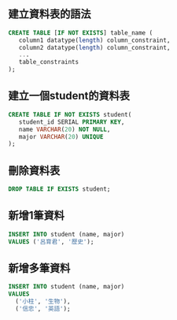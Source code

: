 ## 建立資料表的語法

```sql
CREATE TABLE [IF NOT EXISTS] table_name (
   column1 datatype(length) column_constraint,
   column2 datatype(length) column_constraint,
   ...
   table_constraints
);
```

## 建立一個student的資料表
```sql
CREATE TABLE IF NOT EXISTS student(
   student_id SERIAL PRIMARY KEY,
   name VARCHAR(20) NOT NULL,
   major VARCHAR(20) UNIQUE
);
```

## 刪除資料表
```sql
DROP TABLE IF EXISTS student;
```

## 新增1筆資料
```sql
INSERT INTO student (name, major)
VALUES ('呂育君', '歷史');
```

## 新增多筆資料
```sql
INSERT INTO student (name, major)
VALUES 
  ('小柱', '生物'),
  ('信忠', '英語');
```


